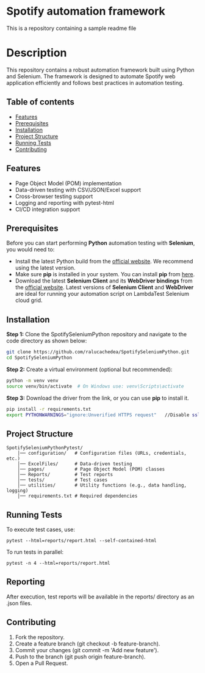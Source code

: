 
# Spotify automation framework

This is a repository containing a sample readme file

# Description

This repository contains a robust automation framework built using Python and Selenium. The framework is designed to automate Spotify web application efficiently and follows best practices in automation testing.


 
## Table of contents
- [Features](#features)
- [Prerequisites](#prerequisites)
- [Installation](#installation)
- [Project Structure](#projectstructure)
- [Running Tests](#runningtests)
- [Contributing](#contributing)


## **Features**


- Page Object Model (POM) implementation
- Data-driven testing with CSV/JSON/Excel support
- Cross-browser testing support
- Logging and reporting with pytest-html
- CI/CD integration support



## **Prerequisites**
Before you can start performing **Python** automation testing with **Selenium**, you would need to:

* Install the latest Python build from the [official website](https://www.python.org/downloads/). We recommend using the latest version.
* Make sure **pip** is installed in your system. You can install **pip** from [here](https://pip.pypa.io/en/stable/installation/).
* Download the latest **Selenium Client** and its **WebDriver bindings** from the [official website](https://www.selenium.dev/downloads/). Latest versions of **Selenium Client** and **WebDriver** are ideal for running your automation script on LambdaTest Selenium cloud grid.

  
## **Installation**

**Step 1:** Clone the SpotifySeleniumPython repository and navigate to the code directory as shown below:

```bash
git clone https://github.com/ralucachedea/SpotifySeleniumPython.git
cd SpotifySeleniumPython
```
**Step 2:** Create a virtual environment (optional but recommended):
```bash
python -m venv venv
source venv/bin/activate  # On Windows use: venv\Scripts\activate
```
**Step 3:** Download the driver from the link, or you can use **pip** to install it.
```bash
pip install -r requirements.txt
export PYTHONWARNINGS="ignore:Unverified HTTPS request"   //Disable ssl warning
```


## **Project Structure**
```
SpotifySeleniumPythonPytest/
    │── configuration/   # Configuration files (URLs, credentials, etc.)
    │── ExcelFiles/      # Data-driven testing
    │── pages/           # Page Object Model (POM) classes
    │── Reports/         # Test reports
    │── tests/           # Test cases
    │── utilities/       # Utility functions (e.g., data handling, logging)
    │── requirements.txt # Required dependencies
```

## **Running Tests**

To execute test cases, use:
```
pytest --html=reports/report.html --self-contained-html
```
To run tests in parallel:
```
pytest -n 4 --html=reports/report.html
```


## **Reporting**
After execution, test reports will be available in the reports/ directory as an .json files.


## **Contributing**

1. Fork the repository.
2. Create a feature branch (git checkout -b feature-branch).
3. Commit your changes (git commit -m 'Add new feature').
4. Push to the branch (git push origin feature-branch).
5. Open a Pull Request.


